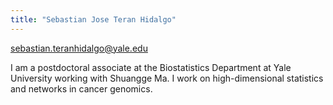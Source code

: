 ```yaml
---
title: "Sebastian Jose Teran Hidalgo"
---
```



sebastian.teranhidalgo@yale.edu

I am a postdoctoral associate at the Biostatistics Department at Yale University working with Shuangge Ma. I work on high-dimensional statistics and networks in cancer genomics. 
